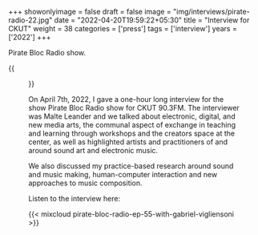 +++
showonlyimage = false
draft = false
image = "img/interviews/pirate-radio-22.jpg"
date = "2022-04-20T19:59:22+05:30"
title = "Interview for CKUT"
weight = 38
categories = ['press']
tags = ['interview']
years = ['2022']
+++

Pirate Bloc Radio show.


<!--more-->

{{<figure src="/img/interviews/pirate-radio-22.jpg" alt="Interview for Pirate Bloc Radio.">}}
 

On April 7th, 2022, I gave a one-hour long interview for the show Pirate Bloc Radio show for CKUT 90.3FM. The interviewer was Malte Leander and we talked about electronic, digital, and new media arts, the communal aspect of exchange in teaching and learning through workshops and the creators space at the center, as well as highlighted artists and practitioners of and around sound art and electronic music.



We also discussed my practice-based research around sound and music making, human-computer interaction and new approaches to music composition.

Listen to the interview here:

{{< mixcloud pirate-bloc-radio-ep-55-with-gabriel-vigliensoni >}}